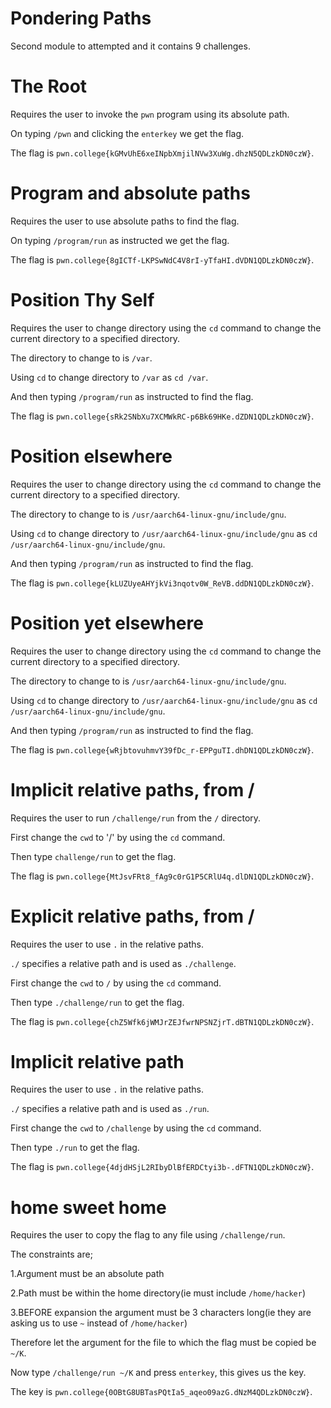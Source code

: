 # Pondering Paths
Second module to attempted and it contains 9 challenges.

# The Root
Requires the user to invoke the `pwn` program using its absolute path.

On typing `/pwn` and clicking the `enterkey` we get the flag.

The flag is `pwn.college{kGMvUhE6xeINpbXmjilNVw3XuWg.dhzN5QDLzkDN0czW}`.

# Program and absolute paths
Requires the user to use absolute paths to find the flag.

On typing `/program/run` as instructed we get the flag.

The flag is `pwn.college{8gICTf-LKPSwNdC4V8rI-yTfaHI.dVDN1QDLzkDN0czW}`.

# Position Thy Self
Requires the user to change directory using the `cd` command to change the current directory to a specified directory.

The directory to change to is `/var`.

Using `cd` to change directory to `/var` as `cd /var`.

And then typing `/program/run` as instructed to find the flag.

The flag is `pwn.college{sRk2SNbXu7XCMWkRC-p6Bk69HKe.dZDN1QDLzkDN0czW}`.

# Position elsewhere
Requires the user to change directory using the `cd` command to change the current directory to a specified directory.

The directory to change to is `/usr/aarch64-linux-gnu/include/gnu`.

Using `cd` to change directory to `/usr/aarch64-linux-gnu/include/gnu` as `cd /usr/aarch64-linux-gnu/include/gnu`.

And then typing `/program/run` as instructed to find the flag.

The flag is `pwn.college{kLUZUyeAHYjkVi3nqotv0W_ReVB.ddDN1QDLzkDN0czW}`.

# Position yet elsewhere
Requires the user to change directory using the `cd` command to change the current directory to a specified directory.

The directory to change to is `/usr/aarch64-linux-gnu/include/gnu`.

Using `cd` to change directory to `/usr/aarch64-linux-gnu/include/gnu` as `cd /usr/aarch64-linux-gnu/include/gnu`.

And then typing `/program/run` as instructed to find the flag.

The flag is `pwn.college{wRjbtovuhmvY39fDc_r-EPPguTI.dhDN1QDLzkDN0czW}`.

# Implicit relative paths, from /
Requires the user to run `/challenge/run` from the `/` directory.

First change the `cwd` to '/' by using the `cd` command.

Then type `challenge/run` to get the flag.

The flag is `pwn.college{MtJsvFRt8_fAg9c0rG1P5CRlU4q.dlDN1QDLzkDN0czW}`.

# Explicit relative paths, from /
Requires the user to use `.` in the relative paths.

`./` specifies a relative path and is used as `./challenge`.

First change the `cwd` to `/` by using the `cd` command.

Then type `./challenge/run` to get the flag.

The flag is `pwn.college{chZ5Wfk6jWMJrZEJfwrNPSNZjrT.dBTN1QDLzkDN0czW}`.

# Implicit relative path
Requires the user to use `.` in the relative paths.

`./` specifies a relative path and is used as `./run`.

First change the `cwd` to `/challenge` by using the `cd` command.

Then type `./run` to get the flag.

The flag is `pwn.college{4djdHSjL2RIbyDlBfERDCtyi3b-.dFTN1QDLzkDN0czW}`.

# home sweet home
Requires the user to copy the flag to any file using `/challenge/run`.

The constraints are;

1.Argument must be an absolute path

2.Path must be within the home directory(ie must include `/home/hacker`)

3.BEFORE expansion the argument must be 3 characters long(ie they are asking us to use `~` instead of `/home/hacker`)

Therefore let the argument for the file to which the flag must be copied be `~/K`.

Now type `/challenge/run ~/K` and press `enterkey`, this gives us the key.

The key is `pwn.college{0OBtG8UBTasPQtIa5_aqeo09azG.dNzM4QDLzkDN0czW}`.
